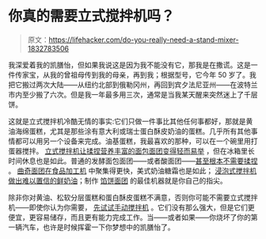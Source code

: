 # 你真的需要立式搅拌机吗？

> 原文：<https://lifehacker.com/do-you-really-need-a-stand-mixer-1832783506>

我深爱着我的凯膳怡，但如果我说这是因为我不能没有它，那我是在撒谎。这是一件传家宝，从我的曾祖母传到我的母亲，再到我；根据型号，它今年 50 岁了。我把它搬过两次大陆——从纽约北部到俄勒冈州，再回到宾夕法尼亚州——在波特兰市内至少搬了六次。但是我一年最多用三次，通常是当我某天醒来突然迷上了千层饼。



这就是立式搅拌机冷酷无情的事实:它们只做一件事比其他任何事都好，那就是黄油海绵蛋糕，尤其是那些涂有意大利或瑞士蛋白酥皮奶油的蛋糕。几乎所有其他事情都可以用另一个设备来完成。油基蛋糕，我最喜欢的那种，可以在一个碗里用打蛋器搅拌。 [立式搅拌机让揉捏营养丰富的面包面团变得轻而易举](https://skillet.lifehacker.com/i-tried-aldis-60-stand-mixer-and-its-pretty-good-1819492945) ，但在冰箱里长时间休息也是如此。普通的发酵面包面团——或者酸面团——[甚至根本不需要揉捏](https://skillet.lifehacker.com/clean-out-your-fridge-by-baking-some-bread-1823311147) 。 [曲奇面团在食品加工机](https://skillet.lifehacker.com/you-can-make-most-cookies-with-cold-hard-butter-1830983979) 中聚集得更快，美式奶油糖霜也是如此； [浸泡式搅拌机做出难以置信的鲜奶油](https://lifehacker.com/make-fresh-whipped-cream-with-a-hand-blender-1741360322)；制作 [馅饼面团](https://skillet.lifehacker.com/for-better-pie-crust-resort-to-violence-1798295233) 的最佳机器就是你自己的指尖。

除非你对黄油、松软分层蛋糕和蛋白酥皮蛋糕不满意，否则你可能不需要立式搅拌机——即使你认为你需要， [先试试手动搅拌机](https://lifehacker.com/buy-the-cheap-thing-first-1832358114) 。它们没有那么强大，但是它们更便宜，更容易储存，而且更有能力完成工作。当——或者如果——你烧坏了你的第一辆汽车，也许是时候挥霍一下你梦想中的凯膳怡了。